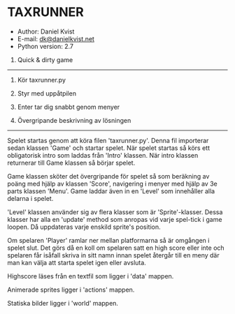 TAXRUNNER
==========================================================================================
* Author: Daniel Kvist
* E-mail: dk@danielkvist.net
* Python version: 2.7

1. Quick & dirty game
-------------------------------------------------------------------------------------------
1. Kör taxrunner.py
2. Styr med uppåtpilen
3. Enter tar dig snabbt genom menyer

4. Övergripande beskrivning av lösningen
-------------------------------------------------------------------------------------------
Spelet startas genom att köra filen 'taxrunner.py'. Denna fil importerar sedan klassen
'Game' och startar spelet. När spelet startas så körs ett obligatorisk intro som laddas
från 'Intro' klassen. När intro klassen returnerar till Game klassen så börjar spelet.

Game klassen sköter det övergripande för spelet så som beräkning av poäng med hjälp av
klassen 'Score', navigering i menyer med hjälp av 3e parts klassen 'Menu'. Game laddar
även in en 'Level' som innehåller alla delarna i spelet.

'Level' klassen använder sig av flera klasser som är 'Sprite'-klasser. Dessa klasser
har alla en 'update' method som anropas vid varje spel-tick i game loopen. Då uppdateras
varje enskild sprite's position.

Om spelaren 'Player' ramlar ner mellan platformarna så är omgången i spelet slut. Det
görs då en koll om spelaren satt en high score eller inte och spelaren får isåfall skriva
in sitt namn innan spelet återgår till en meny där man kan välja att starta spelet igen
eller avsluta.

Highscore läses från en textfil som ligger i 'data' mappen.

Animerade sprites ligger i 'actions' mappen.

Statiska bilder ligger i 'world' mappen.

